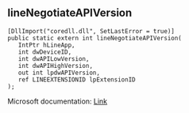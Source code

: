 ## lineNegotiateAPIVersion

```
[DllImport("coredll.dll", SetLastError = true)]
public static extern int lineNegotiateAPIVersion(
   IntPtr hLineApp,
   int dwDeviceID,
   int dwAPILowVersion,
   int dwAPIHighVersion,
   out int lpdwAPIVersion,
   ref LINEEXTENSIONID lpExtensionID
);
```

Microsoft documentation: [Link](https://docs.microsoft.com/en-us/windows/win32/api/tapi/nf-tapi-linenegotiateapiversion)
